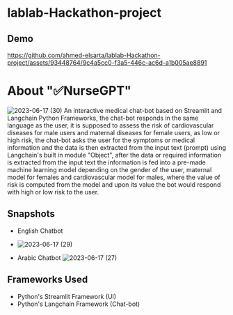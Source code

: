 # lablab-Hackathon-project

## Demo
https://github.com/ahmed-elsarta/lablab-Hackathon-project/assets/93448764/9c4a5cc0-f3a5-446c-ac6d-a1b005ae8891

# About ":white_check_mark:NurseGPT"
![2023-06-17 (30)](https://github.com/ahmed-elsarta/lablab-Hackathon-project/assets/93448764/16a71b98-b083-4b97-9ca0-b3141dcda2ce)
An interactive medical chat-bot based on Streamlit and Langchain Python Frameworks, the chat-bot responds in the same language as the user, it is supposed to assess the risk of cardiovascular diseases for male users and maternal diseases for female users, as low or high risk, the chat-bot asks the user for the symptoms or medical information and the data is then extracted from the input text (prompt) using Langchain's built in module "Object", after the data or required information is extracted from the input text the information is fed into a pre-made machine learning model depending on the gender of the user, maternal model for females and cardiovascular model for males, where the value of risk is computed from the model and upon its value the bot would respond with high or low risk to the user.

## Snapshots
- English Chatbot
- ![2023-06-17 (29)](https://github.com/ahmed-elsarta/lablab-Hackathon-project/assets/93448764/619e5903-bc2f-4056-a123-ae4e1b07ba24)

- Arabic Chatbot
![2023-06-17 (27)](https://github.com/ahmed-elsarta/lablab-Hackathon-project/assets/93448764/83058dee-bb78-4929-9ca4-ca1be1f6a455)


## Frameworks Used
- Python's Streamlit Framework (UI)
- Python's Langchain Framework (Chat-bot)
